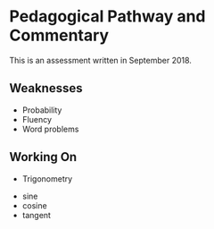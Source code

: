 # Pedagogical Pathway and Commentary

This is an assessment written in September 2018.

## Weaknesses
* Probability
* Fluency
* Word problems

## Working On
* Trigonometry
- sine
- cosine
- tangent
